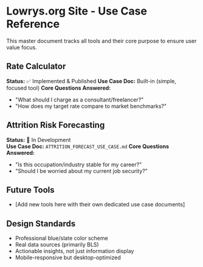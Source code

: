 # Lowrys.org Site - Use Case Reference

This master document tracks all tools and their core purpose to ensure user value focus.

## Rate Calculator
**Status:** ✅ Implemented & Published
**Use Case Doc:** Built-in (simple, focused tool)
**Core Questions Answered:**
- "What should I charge as a consultant/freelancer?"
- "How does my target rate compare to market benchmarks?"

## Attrition Risk Forecasting
**Status:** 🔄 In Development  
**Use Case Doc:** `ATTRITION_FORECAST_USE_CASE.md`
**Core Questions Answered:**
- "Is this occupation/industry stable for my career?"
- "Should I be worried about my current job security?"

## Future Tools
- [Add new tools here with their own dedicated use case documents]

## Design Standards
- Professional blue/slate color scheme
- Real data sources (primarily BLS)
- Actionable insights, not just information display
- Mobile-responsive but desktop-optimized
